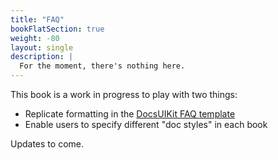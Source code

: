 ```yaml
---
title: "FAQ"
bookFlatSection: true
weight: -80
layout: single
description: |
  For the moment, there's nothing here. 
---
```


This book is a work in progress to play with two things:

* Replicate formatting in the [DocsUIKit FAQ template](https://htmlstream.com/preview/docs-ui-kit/faq.html)
* Enable users to specify different "doc styles" in each book

Updates to come.
